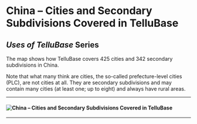 # China – Cities and Secondary Subdivisions Covered in TelluBase
## *Uses of TelluBase* Series

The map shows how TelluBase covers 425 cities and 342 secondary subdivisions in China.  

Note that what many think are cities, the so-called prefecture-level cities (PLC), are not cities at all. They are secondary subdivisions and may contain many cities (at least one; up to eight) and always have rural areas.

---
#### <img  src="assets/svg/tellusant-china-sub2-city.svg" alt="China – Cities and Secondary Subdivisions Covered in TelluBase">

---

